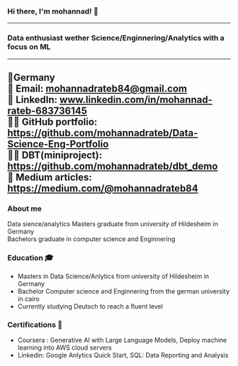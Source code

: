 ### Hi there, I'm mohannad! 👋
---
### Data enthusiast wether Science/Enginnering/Analytics with a focus on ML
---
📍Germany  
📧 Email: mohannadrateb84@gmail.com  
🔗 LinkedIn: www.linkedin.com/in/mohannad-rateb-683736145  
👨‍💻 GitHub portfolio: https://github.com/mohannadrateb/Data-Science-Eng-Portfolio  
👨‍💻 DBT(miniproject): https://github.com/mohannadrateb/dbt_demo  
🔗 Medium articles: https://medium.com/@mohannadrateb84
---

### About me
  Data sience/analytics Masters graduate from university of Hildesheim in Germany  
  Bachelors graduate in computer science and Enginnering
  
### Education 🎓 
* Masters in Data Science/Anlytics from university of Hildesheim in Germany
* Bachelor Computer science and Enginnering from the german university in cairo
* Currently studying Deutsch to reach a fluent level

### Certifications 📜
* Coursera : Generative AI with Large Language Models, Deploy machine learning into AWS cloud servers
* Linkedin: Google Anlytics Quick Start, SQL: Data Reporting and Analysis
  
  

  
  
<!--
**mohannadrateb/mohannadrateb** is a ✨ _special_ ✨ repository because its `README.md` (this file) appears on your GitHub profile.

Here are some ideas to get you started:

- 🔭 I’m currently working on ...
- 🌱 I’m currently learning ...
- 👯 I’m looking to collaborate on ...
- 🤔 I’m looking for help with ...
- 💬 Ask me about ...
- 📫 How to reach me: ...
- 😄 Pronouns: ...
- ⚡ Fun fact: ...
-->
